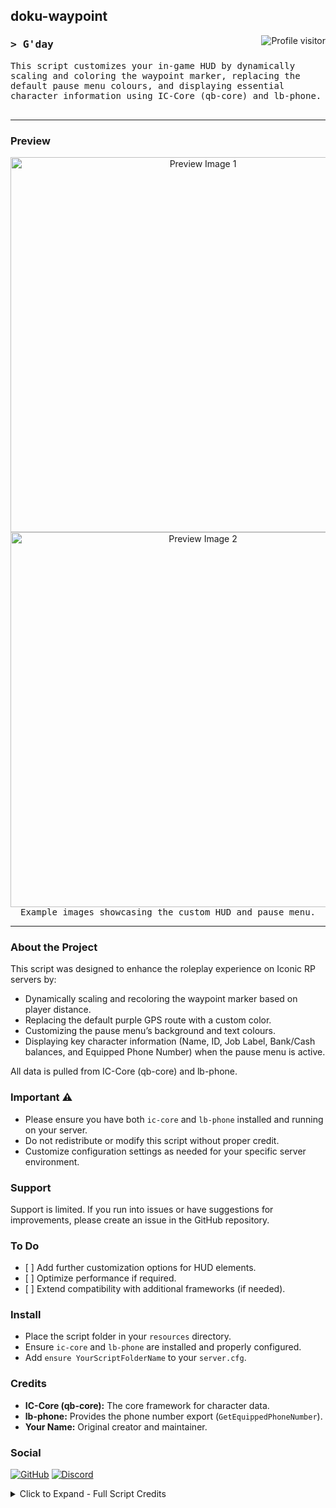 <!-- Banner Section -->
<h2 align="left">
  doku-waypoint
</h2>

<!-- Visitor Badge -->
<a href="https://github.com/YourUsername/YourRepository">
  <img align="right" src="https://komarev.com/ghpvc/?username=YourUsername&label=Visitors&color=0e75b6&style=flat" alt="Profile visitor" />
</a>

<!-- Introduction Section -->
<h3 align="left">
    <samp>&gt; G'day
    </samp>
</h3>

<p align="left">
  <samp>
    This script customizes your in-game HUD by dynamically scaling and coloring the waypoint marker, replacing the default pause menu colours,
    and displaying essential character information using IC-Core (qb-core) and lb-phone.
    <br>
    <br>
  </samp>
</p>

<hr/>

<!-- Preview Section -->
<h3 align="left">Preview</h3>
<p align="center">
  <img src="https://example.com/preview1.png" alt="Preview Image 1" width="600px" /><br>
  <img src="https://example.com/preview2.png" alt="Preview Image 2" width="600px" /><br>
  <samp>Example images showcasing the custom HUD and pause menu.</samp>
</p>

<hr/>

<!-- About the Project -->
<h3 align="left">About the Project</h3>
<p>
  This script was designed to enhance the roleplay experience on Iconic RP servers by:
  <ul>
    <li>Dynamically scaling and recoloring the waypoint marker based on player distance.</li>
    <li>Replacing the default purple GPS route with a custom color.</li>
    <li>Customizing the pause menu’s background and text colours.</li>
    <li>Displaying key character information (Name, ID, Job Label, Bank/Cash balances, and Equipped Phone Number) when the pause menu is active.</li>
  </ul>
  All data is pulled from IC-Core (qb-core) and lb-phone.
</p>

<!-- Important Notice -->
<h3 align="left">Important ⚠️</h3>
<p>
  <ul>
    <li>Please ensure you have both <code>ic-core</code> and <code>lb-phone</code> installed and running on your server.</li>
    <li>Do not redistribute or modify this script without proper credit.</li>
    <li>Customize configuration settings as needed for your specific server environment.</li>
  </ul>
</p>

<!-- Support -->
<h3 align="left">Support</h3>
<p>
  Support is limited. If you run into issues or have suggestions for improvements, please create an issue in the GitHub repository.
</p>

<!-- To Do List -->
<h3 align="left">To Do</h3>
<ul>
  <li>[ ] Add further customization options for HUD elements.</li>
  <li>[ ] Optimize performance if required.</li>
  <li>[ ] Extend compatibility with additional frameworks (if needed).</li>
</ul>

<!-- Installation Instructions -->
<h3 align="left">Install</h3>
<ul>
  <li>Place the script folder in your <code>resources</code> directory.</li>
  <li>Ensure <code>ic-core</code> and <code>lb-phone</code> are installed and properly configured.</li>
  <li>Add <code>ensure YourScriptFolderName</code> to your <code>server.cfg</code>.</li>
</ul>

<!-- Credits -->
<h3 align="left">Credits</h3>
<p>
  <ul>
    <li><strong>IC-Core (qb-core):</strong> The core framework for character data.</li>
    <li><strong>lb-phone:</strong> Provides the phone number export (<code>GetEquippedPhoneNumber</code>).</li>
    <li><strong>Your Name:</strong> Original creator and maintainer.</li>
  </ul>
</p>

<!-- Social Links -->
<h3 align="left">Social</h3>
<p align="left">
  <a href="https://github.com/YourUsername"><img src="https://img.shields.io/badge/GitHub-000?style=for-the-badge&logo=github&logoColor=white" alt="GitHub"/></a>
  <a href="#"><img src="https://img.shields.io/badge/Discord-7289DA?style=for-the-badge&logo=discord&logoColor=white" alt="Discord"/></a>
</p>

<details>
  <summary>Click to Expand - Full Script Credits</summary>
  <p>
    All credits go to the original authors of IC-Core and lb-phone for their excellent work, as well as to the community for their continuous support.
  </p>
</details>
